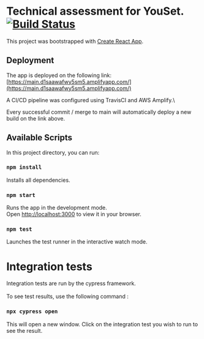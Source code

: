 # Technical assessment for YouSet. [![Build Status](https://app.travis-ci.com/guaj/youset_TA.svg?branch=main)](https://app.travis-ci.com/guaj/youset_TA)

This project was bootstrapped with [Create React App](https://github.com/facebook/create-react-app).


## Deployment

The app is deployed on the following link:  
[https://main.d1saawafwy5sm5.amplifyapp.com/](https://main.d1saawafwy5sm5.amplifyapp.com/)

A CI/CD pipeline was configured using TravisCI and AWS Amplify.\

Every successful commit / merge to main will automatically deploy a new build on the link above. 

## Available Scripts

In this project directory, you can run:
### `npm install`

Installs all dependencies.

### `npm start`

Runs the app in the development mode.\
Open [http://localhost:3000](http://localhost:3000) to view it in your browser.

### `npm test`

Launches the test runner in the interactive watch mode.


# Integration tests

Integration tests are run by the cypress framework.\
\
To see test results, use the following command :

### `npx cypress open`

This will open a new window. Click on the integration test you wish to run to see the result.



